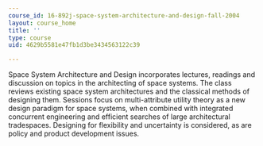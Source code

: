 ```yaml
---
course_id: 16-892j-space-system-architecture-and-design-fall-2004
layout: course_home
title: ''
type: course
uid: 4629b5581e47fb1d3be3434563122c39

---
```

Space System Architecture and Design incorporates lectures, readings and discussion on topics in the architecting of space systems. The class reviews existing space system architectures and the classical methods of designing them. Sessions focus on multi-attribute utility theory as a new design paradigm for space systems, when combined with integrated concurrent engineering and efficient searches of large architectural tradespaces. Designing for flexibility and uncertainty is considered, as are policy and product development issues.
